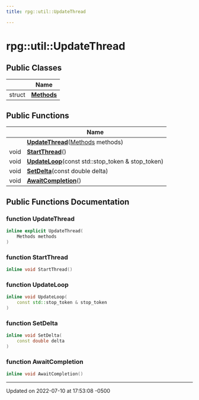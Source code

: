 ```yaml
---
title: rpg::util::UpdateThread

---
```


# rpg::util::UpdateThread





## Public Classes

|                | Name           |
| -------------- | -------------- |
| struct | **[Methods](/engine/Classes/structrpg_1_1util_1_1_update_thread_1_1_methods/)**  |

## Public Functions

|                | Name           |
| -------------- | -------------- |
| | **[UpdateThread](/engine/Classes/classrpg_1_1util_1_1_update_thread/#function-updatethread)**([Methods](/engine/Classes/structrpg_1_1util_1_1_update_thread_1_1_methods/) methods) |
| void | **[StartThread](/engine/Classes/classrpg_1_1util_1_1_update_thread/#function-startthread)**() |
| void | **[UpdateLoop](/engine/Classes/classrpg_1_1util_1_1_update_thread/#function-updateloop)**(const std::stop_token & stop_token) |
| void | **[SetDelta](/engine/Classes/classrpg_1_1util_1_1_update_thread/#function-setdelta)**(const double delta) |
| void | **[AwaitCompletion](/engine/Classes/classrpg_1_1util_1_1_update_thread/#function-awaitcompletion)**() |

## Public Functions Documentation

### function UpdateThread

```cpp
inline explicit UpdateThread(
    Methods methods
)
```


### function StartThread

```cpp
inline void StartThread()
```


### function UpdateLoop

```cpp
inline void UpdateLoop(
    const std::stop_token & stop_token
)
```


### function SetDelta

```cpp
inline void SetDelta(
    const double delta
)
```


### function AwaitCompletion

```cpp
inline void AwaitCompletion()
```


-------------------------------

Updated on 2022-07-10 at 17:53:08 -0500